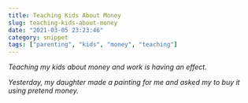```yaml
---
title: Teaching Kids About Money
slug: teaching-kids-about-money
date: "2021-03-05 23:23:46"
category: snippet
tags: ["parenting", "kids", "money", "teaching"]
---
```


_Teaching my kids about money and work is having an effect._

_Yesterday, my daughter made a painting for me and asked my to buy it using
pretend money._

